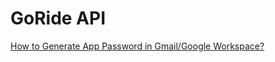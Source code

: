 # GoRide API

[How to Generate App Password in Gmail/Google Workspace?](https://youtu.be/lSURGX0JHbA)
